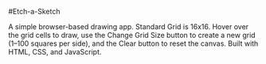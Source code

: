 #Etch-a-Sketch

A simple browser-based drawing app. Standard Grid is 16x16. Hover over the grid cells to draw, use the Change Grid Size button to create a new grid (1–100 squares per side), and the Clear button to reset the canvas. Built with HTML, CSS, and JavaScript.